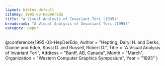 ```yaml
---
layout: bibtex-default
citekey: 1995-03-HepDerEdo
title: "A Visual Analysis of Invariant Tori (1995)"
breadcrumb: "A Visual Analysis of Invariant Tori (1995)"
category: paper
---
```

@conference{1995-03-HepDerEdo,
	Author =  "Hepting, Daryl H. and Derks, Gianne and Edoh, Kossi D. and Russell, Robert D.",
	Title =  "A Visual Analysis of Invariant Tori",
	Address =  "Banff, AB, Canada",
	Month =  "March",
	Organization =  "Western Computer Graphics Symposium",
	Year =  "1995"
}
